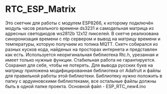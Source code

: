 # RTC_ESP_Matrix
   Это скетчик для работы с модулем ESP8266,
к которому подключён модуль часов реального времени ds3231 
и самодельная матрица из адресных светодиодов ws2812b 12x12 пикселей.
   В скетче реализована синхронизация времени  с ntp сервером и
вывод на матрицу времени и температуры, которую получаем из топика MQTT.
Скетч собирался из разных кусков кода, найденых на просторах интернета и
представлен как есть. Используется неоригинальная библиотека Rtc.h, урезанная и имеет 
только нужные функции. Стабильная работа не гарантируется. Сохранил для себя, чтобы не потерять.
   Для вывода русских букв на матрицу приложена модифицированная библиотека от Adafruit и 
файлы для правильной работы этой библиотеки. Библиотеку нужно положить в папку с ардуиновскими библиотеками,
все остальные файлы должны быть в одной папке проекта. 
Основной файл - ESP_RTC_new4.ino
